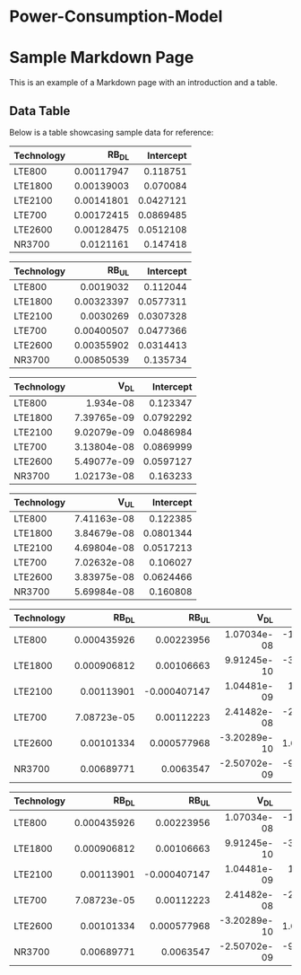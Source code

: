# Power-Consumption-Model
# Sample Markdown Page

This is an example of a Markdown page with an introduction and a table.

## Data Table

Below is a table showcasing sample data for reference:

| Technology   |   RB<sub>DL</sub> |   Intercept |
|:-------------|------------------:|------------:|
| LTE800       |        0.00117947 |   0.118751  |
| LTE1800      |        0.00139003 |   0.070084  |
| LTE2100      |        0.00141801 |   0.0427121 |
| LTE700       |        0.00172415 |   0.0869485 |
| LTE2600      |        0.00128475 |   0.0512108 |
| NR3700       |        0.0121161  |   0.147418  |


| Technology   |   RB<sub>UL</sub> |   Intercept |
|:-------------|------------------:|------------:|
| LTE800       |        0.0019032  |   0.112044  |
| LTE1800      |        0.00323397 |   0.0577311 |
| LTE2100      |        0.0030269  |   0.0307328 |
| LTE700       |        0.00400507 |   0.0477366 |
| LTE2600      |        0.00355902 |   0.0314413 |
| NR3700       |        0.00850539 |   0.135734  |


| Technology   |   V<sub>DL</sub> |   Intercept |
|:-------------|-----------------:|------------:|
| LTE800       |      1.934e-08   |   0.123347  |
| LTE1800      |      7.39765e-09 |   0.0792292 |
| LTE2100      |      9.02079e-09 |   0.0486984 |
| LTE700       |      3.13804e-08 |   0.0869999 |
| LTE2600      |      5.49077e-09 |   0.0597127 |
| NR3700       |      1.02173e-08 |   0.163233  |


| Technology   |   V<sub>UL</sub> |   Intercept |
|:-------------|-----------------:|------------:|
| LTE800       |      7.41163e-08 |   0.122385  |
| LTE1800      |      3.84679e-08 |   0.0801344 |
| LTE2100      |      4.69804e-08 |   0.0517213 |
| LTE700       |      7.02632e-08 |   0.106027  |
| LTE2600      |      3.83975e-08 |   0.0624466 |
| NR3700       |      5.69984e-08 |   0.160808  |


| Technology   |   RB<sub>DL</sub> |   RB<sub>UL</sub> |   V<sub>DL</sub> |   V<sub>UL</sub> |   F |   B |          A |   RB<sub>DL</sub> |   Intercept |
|:-------------|------------------:|------------------:|-----------------:|-----------------:|----:|----:|-----------:|------------------:|------------:|
| LTE800       |       0.000435926 |       0.00223956  |      1.07034e-08 |     -1.93946e-08 |   0 |   0 |  0.640399  |       0.00166187  |  -0.729164  |
| LTE1800      |       0.000906812 |       0.00106663  |      9.91245e-10 |     -3.52038e-09 |   0 |   0 |  0.0574126 |       0.0016095   |  -0.0462763 |
| LTE2100      |       0.00113901  |      -0.000407147 |      1.04481e-09 |      1.26937e-08 |   0 |   0 |  0.0183311 |       0.00178236  |  -0.0192772 |
| LTE700       |       7.08723e-05 |       0.00112223  |      2.41482e-08 |     -2.11711e-08 |   0 |   0 |  0         |       0.0105631   |  -0.172546  |
| LTE2600      |       0.00101334  |       0.000577968 |     -3.20289e-10 |      1.6857e-09  |   0 |   0 | -0.168632  |       0.000273335 |   0.250833  |
| NR3700       |       0.00689771  |       0.0063547   |     -2.50702e-09 |     -9.88026e-09 |   0 |   0 |  0         |       0           |   0.135002  |


| Technology   |   RB<sub>DL</sub> |   RB<sub>UL</sub> |   V<sub>DL</sub> |   V<sub>UL</sub> |          A |   RB<sub>DL</sub> |   Intercept |
|:-------------|------------------:|------------------:|-----------------:|-----------------:|-----------:|------------------:|------------:|
| LTE800       |       0.000435926 |       0.00223956  |      1.07034e-08 |     -1.93946e-08 |  0.640399  |       0.00166187  |  -0.729164  |
| LTE1800      |       0.000906812 |       0.00106663  |      9.91245e-10 |     -3.52038e-09 |  0.0574126 |       0.0016095   |  -0.0462763 |
| LTE2100      |       0.00113901  |      -0.000407147 |      1.04481e-09 |      1.26937e-08 |  0.0183311 |       0.00178236  |  -0.0192772 |
| LTE700       |       7.08723e-05 |       0.00112223  |      2.41482e-08 |     -2.11711e-08 |  0         |       0.0105631   |  -0.172546  |
| LTE2600      |       0.00101334  |       0.000577968 |     -3.20289e-10 |      1.6857e-09  | -0.168632  |       0.000273335 |   0.250833  |
| NR3700       |       0.00689771  |       0.0063547   |     -2.50702e-09 |     -9.88026e-09 |  0         |       0           |   0.135002  |
